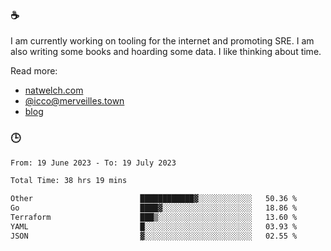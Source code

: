 ### ☕

I am currently working on tooling for the internet and promoting SRE. I am also writing some books and hoarding some data. I like thinking about time. 

Read more:

 - [natwelch.com](https://natwelch.com)
 - [@icco@merveilles.town](https://merveilles.town/@icco)
 - [blog](https://writing.natwelch.com)

### 🕒

<!--START_SECTION:waka-->

```txt
From: 19 June 2023 - To: 19 July 2023

Total Time: 38 hrs 19 mins

Other                        ████████████▓░░░░░░░░░░░░   50.36 %
Go                           ████▓░░░░░░░░░░░░░░░░░░░░   18.86 %
Terraform                    ███▒░░░░░░░░░░░░░░░░░░░░░   13.60 %
YAML                         █░░░░░░░░░░░░░░░░░░░░░░░░   03.93 %
JSON                         ▓░░░░░░░░░░░░░░░░░░░░░░░░   02.55 %
```

<!--END_SECTION:waka-->
